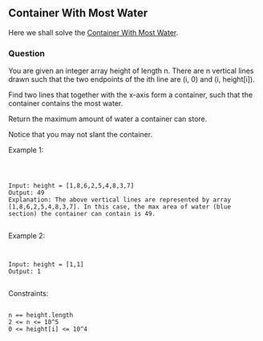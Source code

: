 ## Container With Most Water

Here we shall solve the [Container With Most Water](https://leetcode.com/problems/container-with-most-water).

### Question

You are given an integer array height of length n. There are n vertical lines drawn such that the two endpoints of the ith line are (i, 0) and (i, height[i]).

Find two lines that together with the x-axis form a container, such that the container contains the most water.

Return the maximum amount of water a container can store.

Notice that you may not slant the container.

Example 1:

```



Input: height = [1,8,6,2,5,4,8,3,7]
Output: 49
Explanation: The above vertical lines are represented by array [1,8,6,2,5,4,8,3,7]. In this case, the max area of water (blue section) the container can contain is 49.


```

Example 2:

```


Input: height = [1,1]
Output: 1


```

Constraints:

```

n == height.length
2 <= n <= 10^5
0 <= height[i] <= 10^4

```

